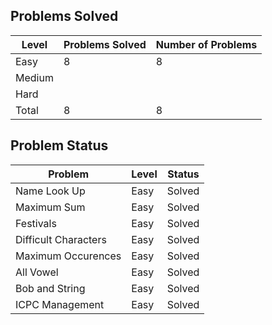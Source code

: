 Problems Solved
---
|Level|Problems Solved|Number of Problems|
|-----|---------------|------------------|
|Easy|8|8|
|Medium|
|Hard|
|Total|8|8|

Problem Status
---
|Problem|Level|Status|
|-------|-----|------|
|Name Look Up|Easy|Solved|
|Maximum Sum|Easy|Solved|
|Festivals|Easy|Solved|
|Difficult Characters|Easy|Solved|
|Maximum Occurences|Easy|Solved|
|All Vowel|Easy|Solved|
|Bob and String|Easy|Solved|
|ICPC Management|Easy|Solved|

